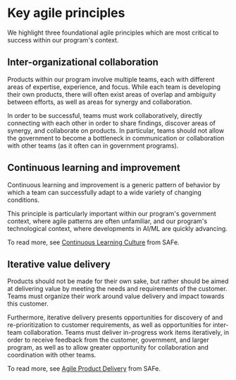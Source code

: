 # Key agile principles

We highlight three foundational agile principles which are most critical to success within our program's context.

## Inter-organizational collaboration

Products within our program involve multiple teams, each with different areas of expertise, experience, and focus. While each team is developing their own products, there will often exist areas of overlap and ambiguity between efforts, as well as areas for synergy and collaboration. 

In order to be successful, teams must work collaboratively, directly connecting with each other in order to share findings, discover areas of synergy, and collaborate on products. In particular, teams should not allow the government to become a bottleneck in communication or collaboration with other teams (as it often can in government programs).

## Continuous learning and improvement

Continuous learning and improvement is a generic pattern of behavior by which a team can successfully adapt to a wide variety of changing conditions. 

This principle is particularly important within our program's government context, where agile patterns are often unfamiliar, and our program's technological context, where developments in AI/ML are quickly advancing. 

To read more, see [Continuous Learning Culture](https://scaledagileframework.com/continuous-learning-culture/) from SAFe.

## Iterative value delivery

Products should not be made for their own sake, but rather should be aimed at delivering value by meeting the needs and requirements of the customer. Teams must organize their work around value delivery and impact towards this customer.

Furthermore, iterative delivery presents opportunities for discovery of and re-prioritization to customer requirements, as well as opportunities for inter-team collaboration. Teams must deliver in-progress work items iteratively, in order to receive feedback from the customer, government, and larger program, as well as to allow greater opportunity for collaboration and coordination with other teams. 

To read more, see [Agile Product Delivery](https://scaledagileframework.com/agile-product-delivery) from SAFe.
